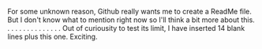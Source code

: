 For some unknown reason, Github really wants me to create a ReadMe file. But I don't know what to mention right now so I'll think a bit more about this.
.
.
.
.
.
.
.
.
.
.
.
.
.
.
Out of curiousity to test its limit, I have inserted 14 blank lines plus this one. Exciting.

<!---
MoradEnCours/MoradEnCours is a ✨ special ✨ repository because its `README.md` (this file) appears on your GitHub profile.
You can click the Preview link to take a look at your changes.
--->

